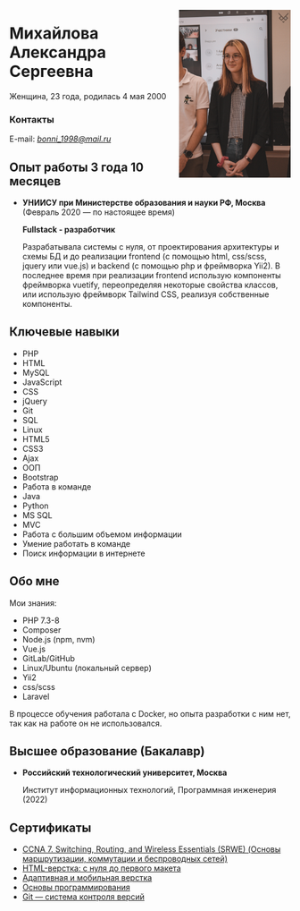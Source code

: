 <style lang="css">img{width:200px;float:right}</style>

![Моя фотография](assets/images/NxcQR6VIBiA.jpg)

# Михайлова Александра Сергеевна

Женщина, 23 года, родилась 4 мая 2000

### Контакты

E-mail: <i>bonni_1998@mail.ru</i>

## Опыт работы 3 года 10 месяцев

- **УНИИСУ при Министерстве образования и науки РФ, Москва** (Февраль 2020 — по настоящее время)

  **Fullstack - разработчик**

  Разрабатывала системы с нуля, от проектирования архитектуры и схемы БД и до реализации frontend (с помощью html,
  css/scss, jquery или vue.js) и backend (c помощью php и фреймворка Yii2). В последнее время при реализации frontend
  использую компоненты фреймворка vuetify, переопределяя некоторые свойства классов, или использую фреймворк Tailwind
  CSS, реализуя собственные компоненты.

## Ключевые навыки

- PHP
- HTML
- MySQL
- JavaScript
- CSS
- jQuery
- Git
- SQL
- Linux
- HTML5
- CSS3
- Ajax
- ООП
- Bootstrap
- Работа в команде
- Java
- Python
- MS SQL
- MVC
- Работа с большим объемом информации
- Умение работать в команде
- Поиск информации в интернете

## Обо мне

Мои знания:

- PHP 7.3-8
- Composer
- Node.js (npm, nvm)
- Vue.js
- GitLab/GitHub
- Linux/Ubuntu (локальный сервер)
- Yii2
- css/scss
- Laravel

В процессе обучения работала с Docker, но опыта разработки с ним нет, так как на работе он не использовался.

## Высшее образование (Бакалавр)

- **Российский технологический университет, Москва**

  Институт информационных технологий, Программная инженерия (2022)

## Сертификаты

- [CCNA 7. Switching, Routing, and Wireless Essentials (SRWE) (Основы маршрутизации, коммутации и беспроводных сетей)](assets/files/-OST-2-MIREA-IKBO-certificate.pdf)
- [HTML-верстка: с нуля до первого макета](assets/files/certificate-html-layout-from-scratch-to-first-layout.pdf)
- [Адаптивная и мобильная верстка](assets/files/certificate-adaptive-and-mobile-layout.pdf)
- [Основы программирования](assets/files/certificate-basics-of-programming.pdf)
- [Git — система контроля версий](assets/files/certificate-git-version-control-system.pdf)